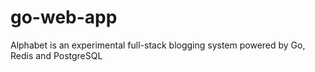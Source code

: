 # go-web-app
Alphabet is an experimental full-stack blogging system powered by Go, Redis and PostgreSQL
